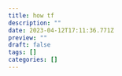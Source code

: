 ```yaml
---
title: how tf
description: ""
date: 2023-04-12T17:11:36.771Z
preview: ""
draft: false
tags: []
categories: []
---
```


